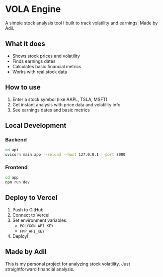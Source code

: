 # VOLA Engine

A simple stock analysis tool I built to track volatility and earnings. Made by Adil.

## What it does

- Shows stock prices and volatility
- Finds earnings dates
- Calculates basic financial metrics
- Works with real stock data

## How to use

1. Enter a stock symbol (like AAPL, TSLA, MSFT)
2. Get instant analysis with price data and volatility info
3. See earnings dates and basic metrics

## Local Development

### Backend
```bash
cd api
uvicorn main:app --reload --host 127.0.0.1 --port 8000
```

### Frontend  
```bash
cd app
npm run dev
```

## Deploy to Vercel

1. Push to GitHub
2. Connect to Vercel
3. Set environment variables:
   - `POLYGON_API_KEY`
   - `FMP_API_KEY`
4. Deploy!

## Made by Adil

This is my personal project for analyzing stock volatility. Just straightforward financial analysis. 